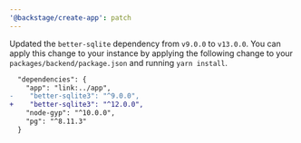 ```yaml
---
'@backstage/create-app': patch
---
```


Updated the `better-sqlite` dependency from `v9.0.0` to `v13.0.0`. You can apply this change to your instance by applying the following change to your `packages/backend/package.json` and running `yarn install`.

```diff
  "dependencies": {
    "app": "link:../app",
-    "better-sqlite3": "^9.0.0",
+    "better-sqlite3": "^12.0.0",
    "node-gyp": "^10.0.0",
    "pg": "^8.11.3"
  }
```
